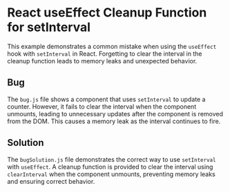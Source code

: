 # React useEffect Cleanup Function for setInterval

This example demonstrates a common mistake when using the `useEffect` hook with `setInterval` in React.  Forgetting to clear the interval in the cleanup function leads to memory leaks and unexpected behavior.

## Bug

The `bug.js` file shows a component that uses `setInterval` to update a counter. However, it fails to clear the interval when the component unmounts, leading to unnecessary updates after the component is removed from the DOM. This causes a memory leak as the interval continues to fire.

## Solution

The `bugSolution.js` file demonstrates the correct way to use `setInterval` with `useEffect`.  A cleanup function is provided to clear the interval using `clearInterval` when the component unmounts, preventing memory leaks and ensuring correct behavior.
